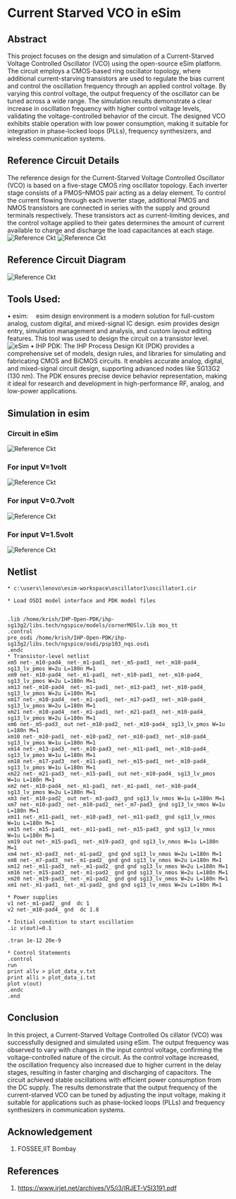 # Current Starved VCO in eSim
## Abstract
This project focuses on the design and simulation of a Current-Starved Voltage Controlled Oscillator (VCO) using the open-source eSim platform. The circuit employs a CMOS-based ring oscillator topology, where additional current-starving transistors are used to regulate the bias current and control the oscillation frequency through an applied control voltage. By varying this control voltage, the output frequency of the oscillator can be tuned across a wide range. The simulation results demonstrate a clear increase in oscillation frequency with higher control voltage levels, validating the voltage-controlled behavior of the circuit. The designed VCO exhibits stable operation with low power consumption, making it suitable for integration in phase-locked loops (PLLs), frequency synthesizers, and wireless communication systems.

## Reference Circuit Details
The reference design for the Current-Starved Voltage Controlled Oscillator (VCO) is based on a five-stage CMOS ring oscillator topology. Each inverter stage consists of a PMOS–NMOS pair acting as a delay element. To control the current flowing through each inverter stage, additional PMOS and NMOS transistors are connected in series with the supply and ground terminals respectively. These transistors act as current-limiting devices, and the control voltage applied to their gates determines the amount of current available to charge and discharge the load capacitances at each stage.
![Reference Ckt](images/table1.png)
![Reference Ckt](images/table2.png)
## Reference Circuit Diagram

![Reference Ckt](images/refckt.png)
## Tools Used:
• esim:  esim design environment is a modern solution for full-custom analog, custom digital, and mixed-signal IC design. esim provides design entry, simulation management and analysis, and custom layout editing features. This tool was used to design the circuit on a transistor level.
![eSim](images/esim.png)
• IHP PDK: The IHP Process Design Kit (PDK) provides a comprehensive set of models, design rules, and libraries for simulating and fabricating CMOS and BiCMOS circuits. It enables accurate analog, digital, and mixed-signal circuit design, supporting advanced nodes like SG13G2 (130 nm). The PDK ensures precise device behavior representation, making it ideal for research and development in high-performance RF, analog, and low-power applications.


## Simulation in esim
### Circuit in eSim
![Reference Ckt](images/ckt.png)
### For input V=1volt
![Reference Ckt](images/1v.png)
### For input V=0.7volt
![Reference Ckt](images/0.7v.png)
### For input V=1.5volt
![Reference Ckt](images/1.5v.png)


## Netlist
```
* c:\users\lenovo\esim-workspace\oscillator1\oscillator1.cir

* Load OSDI model interface and PDK model files


.lib /home/krish/IHP-Open-PDK/ihp-sg13g2/libs.tech/ngspice/models/cornerMOSlv.lib mos_tt
.control
pre_osdi /home/krish/IHP-Open-PDK/ihp-sg13g2/libs.tech/ngspice/osdi/psp103_nqs.osdi
.endc
* Transistor-level netlist
xm5 net-_m10-pad4_ net-_m1-pad1_ net-_m5-pad3_ net-_m10-pad4_ sg13_lv_pmos W=2u L=180n M=1
xm9 net-_m10-pad4_ net-_m1-pad1_ net-_m10-pad1_ net-_m10-pad4_ sg13_lv_pmos W=2u L=180n M=1
xm13 net-_m10-pad4_ net-_m1-pad1_ net-_m13-pad3_ net-_m10-pad4_ sg13_lv_pmos W=2u L=180n M=1
xm17 net-_m10-pad4_ net-_m1-pad1_ net-_m17-pad3_ net-_m10-pad4_ sg13_lv_pmos W=2u L=180n M=1
xm21 net-_m10-pad4_ net-_m1-pad1_ net-_m21-pad3_ net-_m10-pad4_ sg13_lv_pmos W=2u L=180n M=1
xm6 net-_m5-pad3_ out net-_m10-pad2_ net-_m10-pad4_ sg13_lv_pmos W=1u L=180n M=1
xm10 net-_m10-pad1_ net-_m10-pad2_ net-_m10-pad3_ net-_m10-pad4_ sg13_lv_pmos W=1u L=180n M=1
xm14 net-_m13-pad3_ net-_m10-pad3_ net-_m11-pad1_ net-_m10-pad4_ sg13_lv_pmos W=1u L=180n M=1
xm18 net-_m17-pad3_ net-_m11-pad1_ net-_m15-pad1_ net-_m10-pad4_ sg13_lv_pmos W=1u L=180n M=1
xm22 net-_m21-pad3_ net-_m15-pad1_ out net-_m10-pad4_ sg13_lv_pmos W=1u L=180n M=1
xm2 net-_m10-pad4_ net-_m1-pad1_ net-_m1-pad1_ net-_m10-pad4_ sg13_lv_pmos W=2u L=180n M=1
xm3 net-_m10-pad2_ out net-_m3-pad3_ gnd sg13_lv_nmos W=1u L=180n M=1
xm7 net-_m10-pad3_ net-_m10-pad2_ net-_m7-pad3_ gnd sg13_lv_nmos W=1u L=180n M=1
xm11 net-_m11-pad1_ net-_m10-pad3_ net-_m11-pad3_ gnd sg13_lv_nmos W=1u L=180n M=1
xm15 net-_m15-pad1_ net-_m11-pad1_ net-_m15-pad3_ gnd sg13_lv_nmos W=1u L=180n M=1
xm19 out net-_m15-pad1_ net-_m19-pad3_ gnd sg13_lv_nmos W=1u L=180n M=1
xm4 net-_m3-pad3_ net-_m1-pad2_ gnd gnd sg13_lv_nmos W=2u L=180n M=1
xm8 net-_m7-pad3_ net-_m1-pad2_ gnd gnd sg13_lv_nmos W=2u L=180n M=1
xm12 net-_m11-pad3_ net-_m1-pad2_ gnd gnd sg13_lv_nmos W=2u L=180n M=1
xm16 net-_m15-pad3_ net-_m1-pad2_ gnd gnd sg13_lv_nmos W=2u L=180n M=1
xm20 net-_m19-pad3_ net-_m1-pad2_ gnd gnd sg13_lv_nmos W=2u L=180n M=1
xm1 net-_m1-pad1_ net-_m1-pad2_ gnd gnd sg13_lv_nmos W=2u L=180n M=1

* Power supplies
v1 net-_m1-pad2_ gnd  dc 1
v2 net-_m10-pad4_ gnd  dc 1.8

* Initial condition to start oscillation
.ic v(out)=0.1

.tran 1e-12 20e-9

* Control Statements 
.control
run
print allv > plot_data_v.txt
print alli > plot_data_i.txt
plot v(out)
.endc
.end

```
## Conclusion
In this project, a Current-Starved Voltage Controlled Os
cillator (VCO) was successfully designed and simulated using
 eSim. The output frequency was observed to vary with changes
 in the input control voltage, confirming the voltage-controlled
 nature of the circuit. As the control voltage increased, the
 oscillation frequency also increased due to higher current in
 the delay stages, resulting in faster charging and discharging
 of capacitors. The circuit achieved stable oscillations with
 efficient power consumption from the DC supply. The results  demonstrate that the output frequency of the current-starved
 VCO can be tuned by adjusting the input voltage, making it
 suitable for applications such as phase-locked loops (PLLs)
 and frequency synthesizers in communication systems.


## Acknowledgement
1. FOSSEE,IIT Bombay

## References
1. https://www.irjet.net/archives/V5/i3/IRJET-V5I3191.pdf

